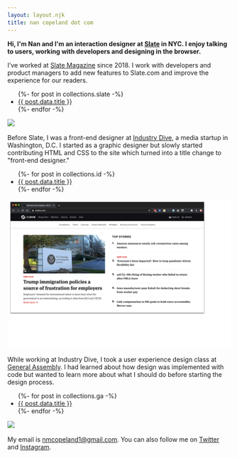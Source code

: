 ```yaml
---
layout: layout.njk
title: nan copeland dot com
---
```


<p class="intro"><strong>Hi, I'm Nan and I'm an interaction designer at <a href="https://slate.com/">Slate</a> in NYC. I enjoy talking to users, working with developers and designing in the browser.</strong></p>

<!-- slate -->
<section class="job-block">
<div class="block">
<p>I’ve worked at <a href="https://slate.com/">Slate Magazine</a> since 2018. I work with developers and product managers to add new features to Slate.com and improve the experience for our readers.</p>

<ul>
{%- for post in collections.slate -%}
	<li><a class="project-link" href="{{ post.url }}">{{ post.data.title }}</a></li>
{%- endfor -%}
</ul>
</div>

<div class="block">
	<!--<video controls loop>
		<source type="video/mp4" src="img/slate_scroll.mp4"></source>
		<p>Your browser does not support the video element.</p>
	</video>-->
	<img src="img/slate_scroll.gif"/>
</div>
</section>

<!-- ID -->
<section class="job-block">
<div class="block">
<p>Before Slate, I was a front-end designer at <a href="https://www.industrydive.com/">Industry Dive</a>, a media startup in Washington, D.C. I started as a graphic designer but slowly started contributing HTML and CSS to the site which turned into a title change to "front-end designer."</p>

<ul>
{%- for post in collections.id -%}
	<li><a class="project-link" href="{{ post.url }}">{{ post.data.title }}</a></li>
{%- endfor -%}
</ul>
</div>


<div class="block order-1">
	<img src="img/ID_sites.gif"/>
</div>
</section>

<!-- GA -->
<section class="job-block">
<div class="block">
<p>While working at Industry Dive, I took a user experience design class at <a href="https://generalassemb.ly/">General Assembly</a>. I had learned about how design was implemented with code but wanted to learn more about what I should do before starting the design process.</p>

<ul>
{%- for post in collections.ga -%}
	<li><a class="project-link" href="{{ post.url }}">{{ post.data.title }}</a></li>
{%- endfor -%}
</ul>
</div>

<div class="block">
	<img src="img/gig_flow.gif"/>
</div>
</section>


<p>My email is <a href="mailto:nmcopeland1@gmail.com">nmcopeland1@gmail.com</a>. You can also follow me on <a href="https://twitter.com/nancopeland">Twitter</a> and <a href="https://www.instagram.com/nancopeland/">Instagram</a>.</p>
